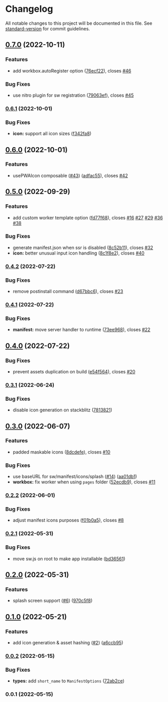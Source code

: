 # Changelog

All notable changes to this project will be documented in this file. See [standard-version](https://github.com/conventional-changelog/standard-version) for commit guidelines.

## [0.7.0](https://github.com/kevinmarrec/nuxt-pwa-module/compare/v0.6.1...v0.7.0) (2022-10-11)


### Features

* add workbox.autoRegister option ([76ecf22](https://github.com/kevinmarrec/nuxt-pwa-module/commit/76ecf22f24bc4a07a14ac62b92611a91cf2ea2eb)), closes [#46](https://github.com/kevinmarrec/nuxt-pwa-module/issues/46)


### Bug Fixes

* use nitro plugin for sw registration ([79063ef](https://github.com/kevinmarrec/nuxt-pwa-module/commit/79063ef2312e05bbac4e3a1247d367392176a055)), closes [#45](https://github.com/kevinmarrec/nuxt-pwa-module/issues/45)

### [0.6.1](https://github.com/kevinmarrec/nuxt-pwa-module/compare/v0.6.0...v0.6.1) (2022-10-01)


### Bug Fixes

* **icon:** support all icon sizes ([f342fa8](https://github.com/kevinmarrec/nuxt-pwa-module/commit/f342fa895110ad4525c8e46a9ca5574413dc4b15))

## [0.6.0](https://github.com/kevinmarrec/nuxt-pwa-module/compare/v0.5.0...v0.6.0) (2022-10-01)


### Features

* usePWAIcon composable  ([#43](https://github.com/kevinmarrec/nuxt-pwa-module/issues/43)) ([adfac55](https://github.com/kevinmarrec/nuxt-pwa-module/commit/adfac557535b7d6b7b81939cf12ba8b08839f4c3)), closes [#42](https://github.com/kevinmarrec/nuxt-pwa-module/issues/42)

## [0.5.0](https://github.com/kevinmarrec/nuxt-pwa-module/compare/v0.4.2...v0.5.0) (2022-09-29)


### Features

* add custom worker template option ([fd77f68](https://github.com/kevinmarrec/nuxt-pwa-module/commit/fd77f68dd19ee793c7b563e3fa6016b77d18ac9c)), closes [#16](https://github.com/kevinmarrec/nuxt-pwa-module/issues/16) [#27](https://github.com/kevinmarrec/nuxt-pwa-module/issues/27) [#29](https://github.com/kevinmarrec/nuxt-pwa-module/issues/29) [#36](https://github.com/kevinmarrec/nuxt-pwa-module/issues/36) [#38](https://github.com/kevinmarrec/nuxt-pwa-module/issues/38)


### Bug Fixes

* generate manifest.json when ssr is disabled ([8c52b11](https://github.com/kevinmarrec/nuxt-pwa-module/commit/8c52b1103d1c47c27fd3016026ba48a86ea16578)), closes [#32](https://github.com/kevinmarrec/nuxt-pwa-module/issues/32)
* **icon:** better unusual input icon handling ([8c1f8e2](https://github.com/kevinmarrec/nuxt-pwa-module/commit/8c1f8e2c715ca1416d5d3c6d4a7059fe49f8a99b)), closes [#40](https://github.com/kevinmarrec/nuxt-pwa-module/issues/40)

### [0.4.2](https://github.com/kevinmarrec/nuxt-pwa-module/compare/v0.4.1...v0.4.2) (2022-07-22)


### Bug Fixes

* remove postinstall command ([d67bbc6](https://github.com/kevinmarrec/nuxt-pwa-module/commit/d67bbc6b4cc2bf1e6fc1fa43523c5301fee19907)), closes [#23](https://github.com/kevinmarrec/nuxt-pwa-module/issues/23)

### [0.4.1](https://github.com/kevinmarrec/nuxt-pwa-module/compare/v0.4.0...v0.4.1) (2022-07-22)


### Bug Fixes

* **manifest:** move server handler to runtime ([73ee968](https://github.com/kevinmarrec/nuxt-pwa-module/commit/73ee9689ae0114d0b4f3779b2c26e58b97900bd0)), closes [#22](https://github.com/kevinmarrec/nuxt-pwa-module/issues/22)

## [0.4.0](https://github.com/kevinmarrec/nuxt-pwa-module/compare/v0.3.1...v0.4.0) (2022-07-22)


### Bug Fixes

* prevent assets duplication on build ([e54f564](https://github.com/kevinmarrec/nuxt-pwa-module/commit/e54f5648630ca2157f14c9dd138ae0f89f193ffb)), closes [#20](https://github.com/kevinmarrec/nuxt-pwa-module/issues/20)

### [0.3.1](https://github.com/kevinmarrec/nuxt-pwa-module/compare/v0.3.0...v0.3.1) (2022-06-24)


### Bug Fixes

* disable icon generation on stackblitz ([7813821](https://github.com/kevinmarrec/nuxt-pwa-module/commit/781382127e7773f7362d1c5f44bc4425d59a30d2))

## [0.3.0](https://github.com/kevinmarrec/nuxt-pwa-module/compare/v0.2.2...v0.3.0) (2022-06-07)


### Features

* padded maskable icons ([8dcdefe](https://github.com/kevinmarrec/nuxt-pwa-module/commit/8dcdefe5e9bf71f64349ac4627e61e75cc96093c)), closes [#10](https://github.com/kevinmarrec/nuxt-pwa-module/issues/10)


### Bug Fixes

* use baseURL for sw/manifest/icons/splash ([#14](https://github.com/kevinmarrec/nuxt-pwa-module/issues/14)) ([aa01db1](https://github.com/kevinmarrec/nuxt-pwa-module/commit/aa01db1679eee3141d8576b24a62b3779f99960e))
* **workbox:** fix worker when using `pages` folder ([52ecdb9](https://github.com/kevinmarrec/nuxt-pwa-module/commit/52ecdb9e420bbd596389ca7bb5533ca4a10d1e32)), closes [#11](https://github.com/kevinmarrec/nuxt-pwa-module/issues/11)

### [0.2.2](https://github.com/kevinmarrec/nuxt-pwa-module/compare/v0.2.1...v0.2.2) (2022-06-01)


### Bug Fixes

* adjust manifest icons purposes ([f01b0a5](https://github.com/kevinmarrec/nuxt-pwa-module/commit/f01b0a5099bf78731d0e7195b4bb0d093fce97ea)), closes [#8](https://github.com/kevinmarrec/nuxt-pwa-module/issues/8)

### [0.2.1](https://github.com/kevinmarrec/nuxt-pwa-module/compare/v0.2.0...v0.2.1) (2022-05-31)


### Bug Fixes

* move sw.js on root to make app installable ([bd36561](https://github.com/kevinmarrec/nuxt-pwa-module/commit/bd365611833ea9db4e2e03066fd70322da158288))

## [0.2.0](https://github.com/kevinmarrec/nuxt-pwa-module/compare/v0.1.0...v0.2.0) (2022-05-31)


### Features

* splash screen support ([#6](https://github.com/kevinmarrec/nuxt-pwa-module/issues/6)) ([970c5f8](https://github.com/kevinmarrec/nuxt-pwa-module/commit/970c5f89a7b6564580b36ee61052caeeeb0fb6ad))

## [0.1.0](https://github.com/kevinmarrec/nuxt-pwa-module/compare/v0.0.2...v0.1.0) (2022-05-21)


### Features

* add icon generation & asset hashing ([#2](https://github.com/kevinmarrec/nuxt-pwa-module/issues/2)) ([a6ccb95](https://github.com/kevinmarrec/nuxt-pwa-module/commit/a6ccb95a74c94fd7b8b558046274b8f4406bbf6c))

### [0.0.2](https://github.com/kevinmarrec/nuxt-pwa-module/compare/v0.0.1...v0.0.2) (2022-05-15)


### Bug Fixes

* **types:** add `short_name` to `ManifestOptions` ([72ab2ce](https://github.com/kevinmarrec/nuxt-pwa-module/commit/72ab2ce7a95773e2af0568015d6b2d92afd9b191))

### 0.0.1 (2022-05-15)
